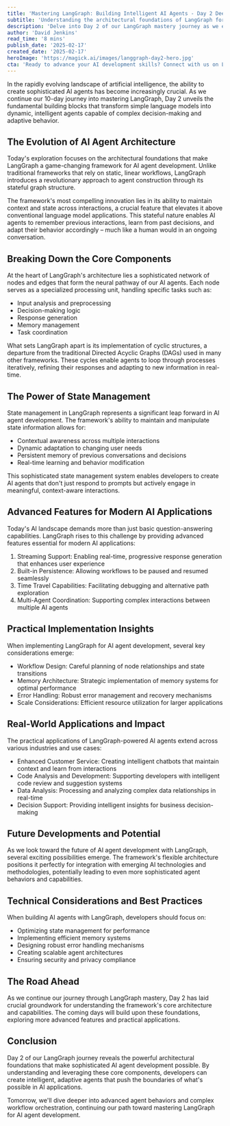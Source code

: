 ```yaml
---
title: 'Mastering LangGraph: Building Intelligent AI Agents - Day 2 Deep Dive'
subtitle: 'Understanding the architectural foundations of LangGraph for sophisticated AI agent development'
description: 'Delve into Day 2 of our LangGraph mastery journey as we explore the architectural foundations that transform simple language models into intelligent, adaptive AI agents. Learn about the novel stateful graph structure that sets LangGraph apart in AI framework innovation.'
author: 'David Jenkins'
read_time: '8 mins'
publish_date: '2025-02-17'
created_date: '2025-02-17'
heroImage: 'https://magick.ai/images/langgraph-day2-hero.jpg'
cta: 'Ready to advance your AI development skills? Connect with us on LinkedIn at MagickAI for daily updates on LangGraph mastery and cutting-edge AI agent development techniques!'
---
```


In the rapidly evolving landscape of artificial intelligence, the ability to create sophisticated AI agents has become increasingly crucial. As we continue our 10-day journey into mastering LangGraph, Day 2 unveils the fundamental building blocks that transform simple language models into dynamic, intelligent agents capable of complex decision-making and adaptive behavior.

## The Evolution of AI Agent Architecture

Today's exploration focuses on the architectural foundations that make LangGraph a game-changing framework for AI agent development. Unlike traditional frameworks that rely on static, linear workflows, LangGraph introduces a revolutionary approach to agent construction through its stateful graph structure.

The framework's most compelling innovation lies in its ability to maintain context and state across interactions, a crucial feature that elevates it above conventional language model applications. This stateful nature enables AI agents to remember previous interactions, learn from past decisions, and adapt their behavior accordingly – much like a human would in an ongoing conversation.

## Breaking Down the Core Components

At the heart of LangGraph's architecture lies a sophisticated network of nodes and edges that form the neural pathway of our AI agents. Each node serves as a specialized processing unit, handling specific tasks such as:

- Input analysis and preprocessing
- Decision-making logic
- Response generation
- Memory management
- Task coordination

What sets LangGraph apart is its implementation of cyclic structures, a departure from the traditional Directed Acyclic Graphs (DAGs) used in many other frameworks. These cycles enable agents to loop through processes iteratively, refining their responses and adapting to new information in real-time.

## The Power of State Management

State management in LangGraph represents a significant leap forward in AI agent development. The framework's ability to maintain and manipulate state information allows for:

- Contextual awareness across multiple interactions
- Dynamic adaptation to changing user needs
- Persistent memory of previous conversations and decisions
- Real-time learning and behavior modification

This sophisticated state management system enables developers to create AI agents that don't just respond to prompts but actively engage in meaningful, context-aware interactions.

## Advanced Features for Modern AI Applications

Today's AI landscape demands more than just basic question-answering capabilities. LangGraph rises to this challenge by providing advanced features essential for modern AI applications:

1. Streaming Support: Enabling real-time, progressive response generation that enhances user experience
2. Built-in Persistence: Allowing workflows to be paused and resumed seamlessly
3. Time Travel Capabilities: Facilitating debugging and alternative path exploration
4. Multi-Agent Coordination: Supporting complex interactions between multiple AI agents

## Practical Implementation Insights

When implementing LangGraph for AI agent development, several key considerations emerge:

- Workflow Design: Careful planning of node relationships and state transitions
- Memory Architecture: Strategic implementation of memory systems for optimal performance
- Error Handling: Robust error management and recovery mechanisms
- Scale Considerations: Efficient resource utilization for larger applications

## Real-World Applications and Impact

The practical applications of LangGraph-powered AI agents extend across various industries and use cases:

- Enhanced Customer Service: Creating intelligent chatbots that maintain context and learn from interactions
- Code Analysis and Development: Supporting developers with intelligent code review and suggestion systems
- Data Analysis: Processing and analyzing complex data relationships in real-time
- Decision Support: Providing intelligent insights for business decision-making

## Future Developments and Potential

As we look toward the future of AI agent development with LangGraph, several exciting possibilities emerge. The framework's flexible architecture positions it perfectly for integration with emerging AI technologies and methodologies, potentially leading to even more sophisticated agent behaviors and capabilities.

## Technical Considerations and Best Practices

When building AI agents with LangGraph, developers should focus on:

- Optimizing state management for performance
- Implementing efficient memory systems
- Designing robust error handling mechanisms
- Creating scalable agent architectures
- Ensuring security and privacy compliance

## The Road Ahead

As we continue our journey through LangGraph mastery, Day 2 has laid crucial groundwork for understanding the framework's core architecture and capabilities. The coming days will build upon these foundations, exploring more advanced features and practical applications.

## Conclusion

Day 2 of our LangGraph journey reveals the powerful architectural foundations that make sophisticated AI agent development possible. By understanding and leveraging these core components, developers can create intelligent, adaptive agents that push the boundaries of what's possible in AI applications.

Tomorrow, we'll dive deeper into advanced agent behaviors and complex workflow orchestration, continuing our path toward mastering LangGraph for AI agent development.